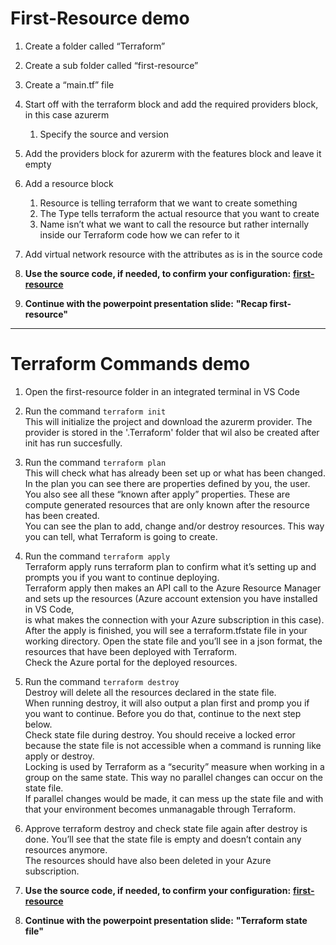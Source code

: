 # First-Resource demo

1. Create a folder called “Terraform”
2. Create a sub folder called “first-resource”
3. Create a “main.tf” file 
4. Start off with the terraform block and add the required providers block, in this case azurerm
   1. Specify the source and version

5. Add the providers block for azurerm with the features block and leave it empty
6. Add a resource block
   1. Resource is telling terraform that we want to create something
   2. The Type tells terraform the actual resource that you want to create
   3. Name isn’t what we want to call the resource but rather internally inside our Terraform code how we can refer to it

7. Add virtual network resource with the attributes as is in the source code

8. **Use the source code, if needed, to confirm your configuration:** **[first-resource](./main.tf)**
9. **Continue with the powerpoint presentation slide:** **"Recap first-resource"**

----------------------------------

# Terraform Commands demo

1. Open the first-resource folder in an integrated terminal in VS Code
2. Run the command ``terraform init`` </br>
   This will initialize the project and download the azurerm provider. The provider is stored in the '.Terraform' folder that wil also be created after init has run succesfully. 

3. Run the command ``terraform plan`` </br>
   This will check what has already been set up or what has been changed. In the plan you can see there are properties defined by you, the user. </br>
   You also see all these “known after apply” properties. These are compute generated resources that are only known after the resource has been created. </br>
   You can see the plan to add, change and/or destroy resources. This way you can tell, what Terraform is going to create.

4. Run the command ``terraform apply`` </br>
   Terraform apply runs terraform plan to confirm what it’s setting up and prompts you if you want to continue deploying. </br>
   Terraform apply then makes an API call to the Azure Resource Manager and sets up the resources (Azure account extension you have installed in VS Code, </br>
   is what makes the connection with your Azure subscription in this case). </br>
   After the apply is finished, you will see a terraform.tfstate file in your working directory. Open the state file and you’ll see in a json format, the resources that have been deployed with Terraform. </br>
   Check the Azure portal for the deployed resources.

5. Run the command ``terraform destroy`` </br>
   Destroy will delete all the resources declared in the state file. </br>
   When running destroy, it will also output a plan first and promp you if you want to continue. Before you do that, continue to the next step below. </br>
   Check state file during destroy. You should receive a locked error because the state file is not accessible when a command is running like apply or destroy. </br>
   Locking is used by Terraform as a “security” measure when working in a group on the same state. This way no parallel changes can occur on the state file. </br> 
   If parallel changes would be made, it can mess up the state file and with that your environment becomes unmanagable through Terraform. </br>

6. Approve terraform destroy and check state file again after destroy is done. You’ll see that the state file is empty and doesn’t contain any resources anymore. </br>
   The resources should have also been deleted in your Azure subscription.


7. **Use the source code, if needed, to confirm your configuration:** **[first-resource](./main.tf)**
8. **Continue with the powerpoint presentation slide:** **"Terraform state file"**


